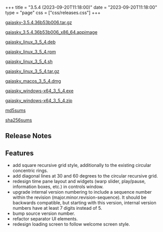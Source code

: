 +++
title = "3.5.4 (2023-09-20T11:18:00)"
date = "2023-09-20T11:18:00"
type = "page"
css = ["css/releases.css"]
+++

<section class="download-links">

<div class="package">

[gaiasky-3.5.4.36b53b006.tar.gz](https://gaia.ari.uni-heidelberg.de/gaiasky/releases/3.5.4.36b53b006/gaiasky-3.5.4.36b53b006.tar.gz)

</div>
<div class="package">

[gaiasky_3.5.4.36b53b006_x86_64.appimage](https://gaia.ari.uni-heidelberg.de/gaiasky/releases/3.5.4.36b53b006/gaiasky_3.5.4.36b53b006_x86_64.appimage)

</div>
<div class="package">

[gaiasky_linux_3_5_4.deb](https://gaia.ari.uni-heidelberg.de/gaiasky/releases/3.5.4.36b53b006/gaiasky_linux_3_5_4.deb)

</div>
<div class="package">

[gaiasky_linux_3_5_4.rpm](https://gaia.ari.uni-heidelberg.de/gaiasky/releases/3.5.4.36b53b006/gaiasky_linux_3_5_4.rpm)

</div>
<div class="package">

[gaiasky_linux_3_5_4.sh](https://gaia.ari.uni-heidelberg.de/gaiasky/releases/3.5.4.36b53b006/gaiasky_linux_3_5_4.sh)

</div>
<div class="package">

[gaiasky_linux_3_5_4.tar.gz](https://gaia.ari.uni-heidelberg.de/gaiasky/releases/3.5.4.36b53b006/gaiasky_linux_3_5_4.tar.gz)

</div>
<div class="package">

[gaiasky_macos_3_5_4.dmg](https://gaia.ari.uni-heidelberg.de/gaiasky/releases/3.5.4.36b53b006/gaiasky_macos_3_5_4.dmg)

</div>
<div class="package">

[gaiasky_windows-x64_3_5_4.exe](https://gaia.ari.uni-heidelberg.de/gaiasky/releases/3.5.4.36b53b006/gaiasky_windows-x64_3_5_4.exe)

</div>
<div class="package">

[gaiasky_windows-x64_3_5_4.zip](https://gaia.ari.uni-heidelberg.de/gaiasky/releases/3.5.4.36b53b006/gaiasky_windows-x64_3_5_4.zip)

</div>
<div class="package">

[md5sums](https://gaia.ari.uni-heidelberg.de/gaiasky/releases/3.5.4.36b53b006/md5sums)

</div>
<div class="package">

[sha256sums](https://gaia.ari.uni-heidelberg.de/gaiasky/releases/3.5.4.36b53b006/sha256sums)

</div>


</section>

<section class="release-notes">

# Release Notes


## Features
- add square recursive grid style, additionally to the existing circular concentric rings.
- add diagonal lines at 30 and 60 degrees to the circular recursive grid.
- redesign time pane layout and widgets (warp slider, play/pause, information boxes, etc.) in controls window.
- upgrade internal version numbering to include a sequence number within the revision (major.minor.revision-sequence). It should be backwards compatible, but starting with this version, internal version numbers have at least 7 digits instead of 5.
- bump source version number.
- refactor separator UI elements.
- redesign loading screen to follow welcome screen style.

</section>